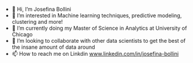 - 👋 Hi, I’m Josefina Bollini
- 👀 I’m interested in Machine learning techniques, predictive modeling, clustering and more!
- 🌱 I’m currently doing my Master of Science in Analytics at University of Chicago
- 💞️ I’m looking to collaborate with other data scientists to get the best of the insane amount of data around
- 📫 How to reach me on Linkdin www.linkedin.com/in/josefina-bollini

<!---
Jbollini-204/Jbollini-204 is a ✨ special ✨ repository because its `README.md` (this file) appears on your GitHub profile.
You can click the Preview link to take a look at your changes.
--->
